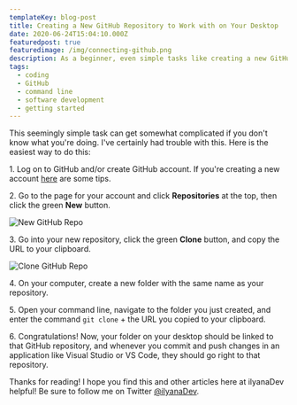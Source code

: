 ```yaml
---
templateKey: blog-post
title: Creating a New GitHub Repository to Work with on Your Desktop
date: 2020-06-24T15:04:10.000Z
featuredpost: true
featuredimage: /img/connecting-github.png
description: As a beginner, even simple tasks like creating a new GitHub repository to access from your desktop can seem overly complex.
tags:
  - coding
  - GitHub
  - command line
  - software development
  - getting started
---
```


This seemingly simple task can get somewhat complicated if you don't know what you're doing. I've certainly had trouble with this. Here is the easiest way to do this:

1\. Log on to GitHub and/or create GitHub account. If you're creating a new account [here](https://ilyana.dev/blog/2020-06-06-setting-up-a-github-account/) are some tips.

2\. Go to the page for your account and click **Repositories** at the top, then click the green **New** button.

![New GitHub Repo](/img/github-repositories-new.png "New GitHub Repo")

3\. Go into your new repository, click the green **Clone** button, and copy the URL to your clipboard.

![Clone GitHub Repo](/img/github-clone-repository.png "Clone GitHub Repo")

4\. On your computer, create a new folder with the same name as your repository.

5\. Open your command line, navigate to the folder you just created, and enter the command `git clone` + the URL you copied to your clipboard.

6\. Congratulations! Now, your folder on your desktop should be linked to that GitHub repository, and whenever you commit and push changes in an application like Visual Studio or VS Code, they should go right to that repository.

Thanks for reading! I hope you find this and other articles here at ilyanaDev helpful! Be sure to follow me on Twitter [@ilyanaDev](https://twitter.com/ilyanaDev).
